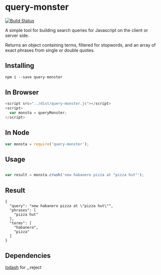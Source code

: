 query-monster
=============

[![Build Status](https://travis-ci.org/Foodbeast/query-monster.svg)](https://travis-ci.org/Foodbeast/query-monster)

A simple tool for building search queries for Javascript on the client or server side.

Returns an object containing terms, filtered for stopwords, and an array of exact phrases from single or double quotes.

## Installing ##

```javascript
npm i --save query-monster
```

## In Browser ##

```javascript
<script src="../dist/query-monster.js"></script>
<script>
  var monsta = queryMonster;
</script>
```

## In Node ##

```javascript
var monsta = require('query-monster');
```

## Usage ##

```javascript

var result = monsta.crush('new habanero pizza at "pizza hut"');

```

## Result ##
```
{
  "query": "new habanero pizza at \"pizza hut\"",
  "phrases": [
    "pizza hut"
  ],
  "terms": [
    "habanero",
    "pizza"
  ]
}
```

## Dependencies ##
[lodash](https://github.com/lodash/lodash) for _.reject